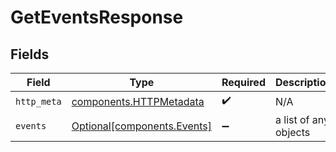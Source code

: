 # GetEventsResponse


## Fields

| Field                                                              | Type                                                               | Required                                                           | Description                                                        |
| ------------------------------------------------------------------ | ------------------------------------------------------------------ | ------------------------------------------------------------------ | ------------------------------------------------------------------ |
| `http_meta`                                                        | [components.HTTPMetadata](../../models/components/httpmetadata.md) | :heavy_check_mark:                                                 | N/A                                                                |
| `events`                                                           | [Optional[components.Events]](../../models/components/events.md)   | :heavy_minus_sign:                                                 | a list of any objects                                              |